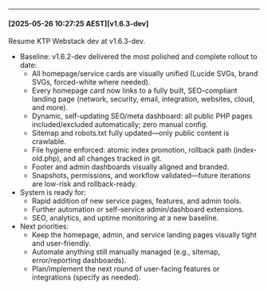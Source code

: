 ---
#### [2025-05-26 10:27:25 AEST][v1.6.3-dev]
Resume KTP Webstack dev at v1.6.3-dev.

  * Baseline: v1.6.2-dev delivered the most polished and complete rollout to date:
    * All homepage/service cards are visually unified (Lucide SVGs, brand SVGs, forced-white where needed).
    * Every homepage card now links to a fully built, SEO-compliant landing page (network, security, email, integration, websites, cloud, and more).
    * Dynamic, self-updating SEO/meta dashboard: all public PHP pages included/excluded automatically; zero manual config.
    * Sitemap and robots.txt fully updated—only public content is crawlable.
    * File hygiene enforced: atomic index promotion, rollback path (index-old.php), and all changes tracked in git.
    * Footer and admin dashboards visually aligned and branded.
    * Snapshots, permissions, and workflow validated—future iterations are low-risk and rollback-ready.
  * System is ready for:
    * Rapid addition of new service pages, features, and admin tools.
    * Further automation or self-service admin/dashboard extensions.
    * SEO, analytics, and uptime monitoring at a new baseline.
  * Next priorities:
    * Keep the homepage, admin, and service landing pages visually tight and user-friendly.
    * Automate anything still manually managed (e.g., sitemap, error/reporting dashboards).
    * Plan/implement the next round of user-facing features or integrations (specify as needed).

